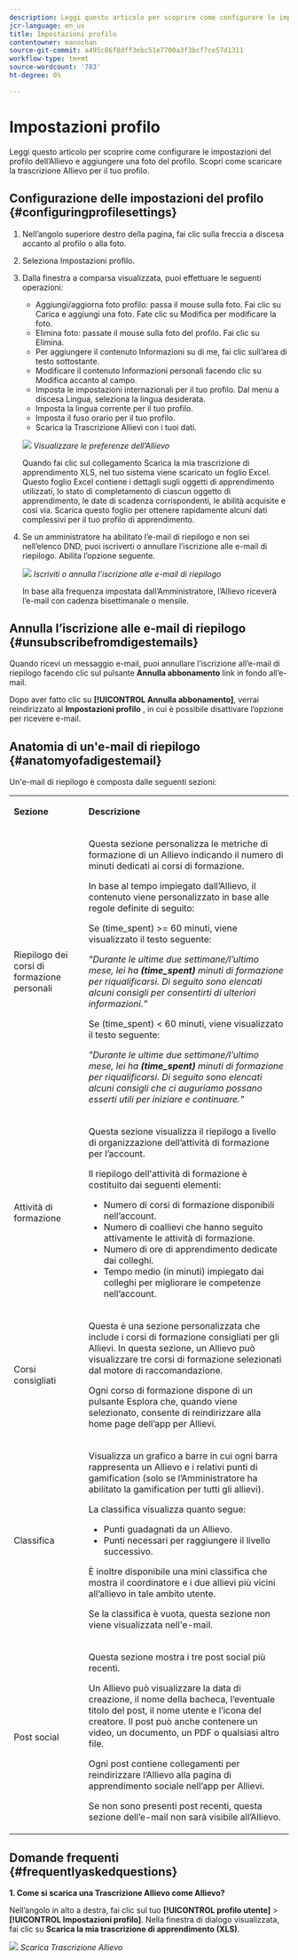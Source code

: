 ```yaml
---
description: Leggi questo articolo per scoprire come configurare le impostazioni del profilo dell’Allievo e aggiungere una foto del profilo. Scopri come scaricare la trascrizione Allievo per il tuo profilo.
jcr-language: en_us
title: Impostazioni profilo
contentowner: manochan
source-git-commit: a495c86f8dff3ebc51e7700a3f3bcf7ce57d1311
workflow-type: tm+mt
source-wordcount: '783'
ht-degree: 0%

---
```




# Impostazioni profilo

Leggi questo articolo per scoprire come configurare le impostazioni del profilo dell’Allievo e aggiungere una foto del profilo. Scopri come scaricare la trascrizione Allievo per il tuo profilo.

## Configurazione delle impostazioni del profilo {#configuringprofilesettings}

1. Nell’angolo superiore destro della pagina, fai clic sulla freccia a discesa accanto al profilo o alla foto.
1. Seleziona Impostazioni profilo.
1. Dalla finestra a comparsa visualizzata, puoi effettuare le seguenti operazioni:

   * Aggiungi/aggiorna foto profilo: passa il mouse sulla foto. Fai clic su Carica e aggiungi una foto. Fate clic su Modifica per modificare la foto.
   * Elimina foto: passate il mouse sulla foto del profilo. Fai clic su Elimina.
   * Per aggiungere il contenuto Informazioni su di me, fai clic sull’area di testo sottostante.
   * Modificare il contenuto Informazioni personali facendo clic su Modifica accanto al campo.
   * Imposta le impostazioni internazionali per il tuo profilo. Dal menu a discesa Lingua, seleziona la lingua desiderata.
   * Imposta la lingua corrente per il tuo profilo.
   * Imposta il fuso orario per il tuo profilo.
   * Scarica la Trascrizione Allievi con i tuoi dati.

   ![](assets/learner-preferences.png)
   *Visualizzare le preferenze dell’Allievo*

   Quando fai clic sul collegamento Scarica la mia trascrizione di apprendimento XLS, nel tuo sistema viene scaricato un foglio Excel. Questo foglio Excel contiene i dettagli sugli oggetti di apprendimento utilizzati, lo stato di completamento di ciascun oggetto di apprendimento, le date di scadenza corrispondenti, le abilità acquisite e così via. Scarica questo foglio per ottenere rapidamente alcuni dati complessivi per il tuo profilo di apprendimento.

1. Se un amministratore ha abilitato l’e-mail di riepilogo e non sei nell’elenco DND, puoi iscriverti o annullare l’iscrizione alle e-mail di riepilogo. Abilita l’opzione seguente.

   ![](assets/digest-email-option-learner.png)
   *Iscriviti o annulla l’iscrizione alle e-mail di riepilogo*

   In base alla frequenza impostata dall’Amministratore, l’Allievo riceverà l’e-mail con cadenza bisettimanale o mensile.

## Annulla l’iscrizione alle e-mail di riepilogo {#unsubscribefromdigestemails}

Quando ricevi un messaggio e-mail, puoi annullare l’iscrizione all’e-mail di riepilogo facendo clic sul pulsante **Annulla abbonamento** link in fondo all’e-mail.

Dopo aver fatto clic su **[!UICONTROL Annulla abbonamento]**, verrai reindirizzato al **Impostazioni profilo** , in cui è possibile disattivare l’opzione per ricevere e-mail.

## Anatomia di un&#39;e-mail di riepilogo {#anatomyofadigestemail}

Un&#39;e-mail di riepilogo è composta dalle seguenti sezioni:

<table>
 <tbody>
  <tr>
   <td>
    <p><b>Sezione</b></p></td>
   <td>
    <p><b>Descrizione</b></p></td>
  </tr>
  <tr>
   <td>
    <p>Riepilogo dei corsi di formazione personali</p></td>
   <td>
    <p>Questa sezione personalizza le metriche di formazione di un Allievo indicando il numero di minuti dedicati ai corsi di formazione.</p>
    <p>In base al tempo impiegato dall’Allievo, il contenuto viene personalizzato in base alle regole definite di seguito:</p>
    <p>Se (time_spent) &gt;= 60 minuti, viene visualizzato il testo seguente:</p>
    <p><i>"Durante le ultime due settimane/l’ultimo mese, lei ha <b>(time_spent)</b> minuti di formazione per riqualificarsi. Di seguito sono elencati alcuni consigli per consentirti di ulteriori informazioni." </i></p>
    <p> Se (time_spent) &lt; 60 minuti, viene visualizzato il testo seguente:</p>
    <p><i>"Durante le ultime due settimane/l’ultimo mese, lei ha <b>(time_spent)</b> minuti di formazione per riqualificarsi. Di seguito sono elencati alcuni consigli che ci auguriamo possano esserti utili per iniziare e continuare."</i></p></td>
  </tr>
  <tr>
   <td>
    <p>Attività di formazione</p></td>
   <td>
    <p>Questa sezione visualizza il riepilogo a livello di organizzazione dell’attività di formazione per l’account.</p>
    <p>Il riepilogo dell'attività di formazione è costituito dai seguenti elementi: </p>
    <ul>
     <li>Numero di corsi di formazione disponibili nell’account.</li>
     <li>Numero di coallievi che hanno seguito attivamente le attività di formazione.</li>
     <li>Numero di ore di apprendimento dedicate dai colleghi.</li>
     <li>Tempo medio (in minuti) impiegato dai colleghi per migliorare le competenze nell’account.</li>
    </ul></td>
  </tr>
  <tr>
   <td>
    <p>Corsi consigliati</p></td>
   <td>
    <p>Questa è una sezione personalizzata che include i corsi di formazione consigliati per gli Allievi. In questa sezione, un Allievo può visualizzare tre corsi di formazione selezionati dal motore di raccomandazione.</p>
    <p>Ogni corso di formazione dispone di un pulsante Esplora che, quando viene selezionato, consente di reindirizzare alla home page dell’app per Allievi.  </p></td>
  </tr>
  <tr>
   <td>
    <p>Classifica</p></td>
   <td>
    <p>Visualizza un grafico a barre in cui ogni barra rappresenta un Allievo e i relativi punti di gamification (solo se l’Amministratore ha abilitato la gamification per tutti gli allievi).</p>
    <p>La classifica visualizza quanto segue:</p>
    <ul>
     <li>Punti guadagnati da un Allievo.</li>
     <li>Punti necessari per raggiungere il livello successivo.</li>
    </ul>
    <p>È inoltre disponibile una mini classifica che mostra il coordinatore e i due allievi più vicini all’allievo in tale ambito utente.</p>
    <p>Se la classifica è vuota, questa sezione non viene visualizzata nell'e-mail.</p></td>
  </tr>
  <tr>
   <td>
    <p><a>Post social</a></p></td>
   <td>
    <p>Questa sezione mostra i tre post social più recenti.</p>
    <p>Un Allievo può visualizzare la data di creazione, il nome della bacheca, l’eventuale titolo del post, il nome utente e l’icona del creatore. Il post può anche contenere un video, un documento, un PDF o qualsiasi altro file.</p>
    <p>Ogni post contiene collegamenti per reindirizzare l’Allievo alla pagina di apprendimento sociale nell’app per Allievi.</p>
    <p>Se non sono presenti post recenti, questa sezione dell’e-mail non sarà visibile all’Allievo.</p></td>
  </tr>
 </tbody>
</table>

## Domande frequenti {#frequentlyaskedquestions}

**1. Come si scarica una Trascrizione Allievo come Allievo?**

Nell’angolo in alto a destra, fai clic sul tuo **[!UICONTROL profilo utente]** > **[!UICONTROL Impostazioni profilo]**. Nella finestra di dialogo visualizzata, fai clic su **Scarica la mia trascrizione di apprendimento (XLS)**.

![](assets/dowload-lt.png)
*Scarica Trascrizione Allievo*

